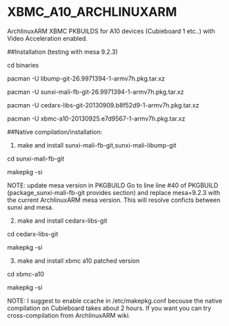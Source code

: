 XBMC_A10_ARCHLINUXARM
==========

ArchlinuxARM XBMC PKBUILDS for A10 devices (Cubieboard 1 etc..) with Video Acceleration enabled.

##Installation (testing with mesa 9.2.3)

cd binaries

pacman -U libump-git-26.9971394-1-armv7h.pkg.tar.xz

pacman -U sunxi-mali-fb-git-26.9971394-1-armv7h.pkg.tar.xz

pacman -U cedarx-libs-git-20130909.b8f52d9-1-armv7h.pkg.tar.xz

pacman -U xbmc-a10-20130925.e7d9567-1-armv7h.pkg.tar.xz


##Native compilation/installation:

1) make and install sunxi-mali-fb-git,sunxi-mali-libump-git

cd sunxi-mali-fb-git

makepkg -si

NOTE: update mesa version in PKGBUILD
Go to line line #40 of PKGBUILD (package_sunxi-mali-fb-git provides section) and replace mesa=9.2.3 with the current ArchlinuxARM mesa version. This will resolve conficts between sunxi and mesa.

2) make and install cedarx-libs-git

cd cedarx-libs-git

makepkg -si

3) make and install xbmc a10 patched version

cd xbmc-a10

makepkg -si

NOTE: I suggest to enable ccache in /etc/makepkg.conf becouse the native compilation on Cubieboard takes about 2 hours.
If you want you can try cross-compilation from ArchlinuxARM wiki.
